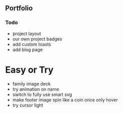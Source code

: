 ## Portfolio

### Todo

- project layout
- our own project badges
- add custom toasts
- add blog page

# Easy or Try

- family image deck
- try animation on name
- switch to fully use smart svg
- make footer image spin like a coin once only hover
- try cursor light
